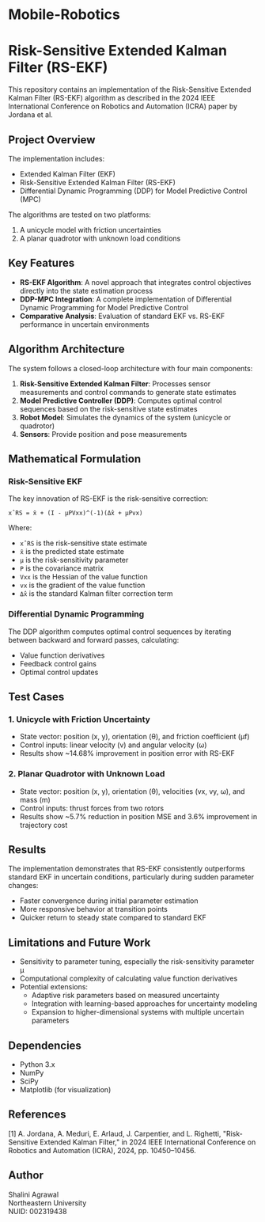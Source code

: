 # Mobile-Robotics

# Risk-Sensitive Extended Kalman Filter (RS-EKF)

This repository contains an implementation of the Risk-Sensitive Extended Kalman Filter (RS-EKF) algorithm as described in the 2024 IEEE International Conference on Robotics and Automation (ICRA) paper by Jordana et al.

## Project Overview

The implementation includes:
- Extended Kalman Filter (EKF)
- Risk-Sensitive Extended Kalman Filter (RS-EKF)
- Differential Dynamic Programming (DDP) for Model Predictive Control (MPC)

The algorithms are tested on two platforms:
1. A unicycle model with friction uncertainties
2. A planar quadrotor with unknown load conditions

## Key Features

- **RS-EKF Algorithm**: A novel approach that integrates control objectives directly into the state estimation process
- **DDP-MPC Integration**: A complete implementation of Differential Dynamic Programming for Model Predictive Control
- **Comparative Analysis**: Evaluation of standard EKF vs. RS-EKF performance in uncertain environments

## Algorithm Architecture

The system follows a closed-loop architecture with four main components:
1. **Risk-Sensitive Extended Kalman Filter**: Processes sensor measurements and control commands to generate state estimates
2. **Model Predictive Controller (DDP)**: Computes optimal control sequences based on the risk-sensitive state estimates
3. **Robot Model**: Simulates the dynamics of the system (unicycle or quadrotor)
4. **Sensors**: Provide position and pose measurements

## Mathematical Formulation

### Risk-Sensitive EKF
The key innovation of RS-EKF is the risk-sensitive correction:

```
xˆRS = x̄ + (I - μPVxx)^(-1)(Δx̂ + μPvx)
```

Where:
- `xˆRS` is the risk-sensitive state estimate
- `x̄` is the predicted state estimate
- `μ` is the risk-sensitivity parameter
- `P` is the covariance matrix
- `Vxx` is the Hessian of the value function
- `vx` is the gradient of the value function
- `Δx̂` is the standard Kalman filter correction term

### Differential Dynamic Programming
The DDP algorithm computes optimal control sequences by iterating between backward and forward passes, calculating:
- Value function derivatives
- Feedback control gains
- Optimal control updates

## Test Cases

### 1. Unicycle with Friction Uncertainty
- State vector: position (x, y), orientation (θ), and friction coefficient (μf)
- Control inputs: linear velocity (v) and angular velocity (ω)
- Results show ~14.68% improvement in position error with RS-EKF

### 2. Planar Quadrotor with Unknown Load
- State vector: position (x, y), orientation (θ), velocities (vx, vy, ω), and mass (m)
- Control inputs: thrust forces from two rotors
- Results show ~5.7% reduction in position MSE and 3.6% improvement in trajectory cost

## Results

The implementation demonstrates that RS-EKF consistently outperforms standard EKF in uncertain conditions, particularly during sudden parameter changes:
- Faster convergence during initial parameter estimation
- More responsive behavior at transition points
- Quicker return to steady state compared to standard EKF

## Limitations and Future Work

- Sensitivity to parameter tuning, especially the risk-sensitivity parameter μ
- Computational complexity of calculating value function derivatives
- Potential extensions:
  - Adaptive risk parameters based on measured uncertainty
  - Integration with learning-based approaches for uncertainty modeling
  - Expansion to higher-dimensional systems with multiple uncertain parameters

## Dependencies

- Python 3.x
- NumPy
- SciPy
- Matplotlib (for visualization)

## References

[1] A. Jordana, A. Meduri, E. Arlaud, J. Carpentier, and L. Righetti, "Risk-Sensitive Extended Kalman Filter," in 2024 IEEE International Conference on Robotics and Automation (ICRA), 2024, pp. 10450–10456.

## Author

Shalini Agrawal  
Northeastern University  
NUID: 002319438
